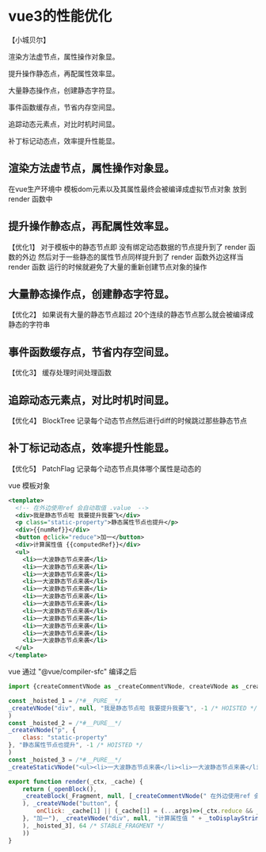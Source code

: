 # vue3的性能优化

【小城贝尔】

渲染方法虚节点，属性操作对象显。

提升操作静态点，再配属性效率显。

大量静态操作点，创建静态字符显。

事件函数缓存点，节省内存空间显。

追踪动态元素点，对比时机时间显。

补丁标记动态点，效率提升性能显。

## 渲染方法虚节点，属性操作对象显。
   在vue生产环境中 模板dom元素以及其属性最终会被编译成虚拟节点对象
   放到 render 函数中 
## 提升操作静态点，再配属性效率显。
  【优化1】 对于模板中的静态节点即 没有绑定动态数据的节点提升到了 render 函数的外边
            然后对于一些静态的属性节点同样提升到了 render 函数外边这样当 render 函数
            运行的时候就避免了大量的重新创建节点对象的操作
## 大量静态操作点，创建静态字符显。
  【优化2】 如果说有大量的静态节点超过 20个连续的静态节点那么就会被编译成静态的字符串
## 事件函数缓存点，节省内存空间显。
  【优化3】 缓存处理时间处理函数
## 追踪动态元素点，对比时机时间显。
  【优化4】 BlockTree  记录每个动态节点然后进行diff的时候跳过那些静态节点
## 补丁标记动态点，效率提升性能显。
  【优化5】 PatchFlag 记录每个动态节点具体哪个属性是动态的
 
   vue 模板对象

```xml
<template>
  <!-- 在外边使用ref 会自动取值 .value  -->
  <div>我是静态节点啦 我要提升我要飞</div>
  <p class="static-property">静态属性节点也提升</p>
  <div>{{numRef}}</div>
  <button @click="reduce">加一</button>
  <div>计算属性值 {{computedRef}}</div>
  <ul>
    <li>一大波静态节点来袭</li>
    <li>一大波静态节点来袭</li>
    <li>一大波静态节点来袭</li>
    <li>一大波静态节点来袭</li>
    <li>一大波静态节点来袭</li>
    <li>一大波静态节点来袭</li>
    <li>一大波静态节点来袭</li>
    <li>一大波静态节点来袭</li>
    <li>一大波静态节点来袭</li>
    <li>一大波静态节点来袭</li>
    <li>一大波静态节点来袭</li>
    <li>一大波静态节点来袭</li>
  </ul>
</template>
```
   vue 通过 "@vue/compiler-sfc" 编译之后
```js
import {createCommentVNode as _createCommentVNode, createVNode as _createVNode, toDisplayString as _toDisplayString, createStaticVNode as _createStaticVNode, Fragment as _Fragment, openBlock as _openBlock, createBlock as _createBlock} from "/@modules/vue.js"

const _hoisted_1 = /*#__PURE__*/
_createVNode("div", null, "我是静态节点啦 我要提升我要飞", -1 /* HOISTED */
)
const _hoisted_2 = /*#__PURE__*/
_createVNode("p", {
    class: "static-property"
}, "静态属性节点也提升", -1 /* HOISTED */
)
const _hoisted_3 = /*#__PURE__*/
_createStaticVNode("<ul><li>一大波静态节点来袭</li><li>一大波静态节点来袭</li><li>一大波静态节点来袭</li><li>一大波静态节点来袭</li><li>一大波静态节点来袭</li><li>一大波静态节点来袭</li><li>一大波静态节点来袭</li><li>一大波静态节点来袭</li><li>一大波静态节点来袭</li><li>一大波静态节点来袭</li><li>一大波静态节点来袭</li><li>一大波静态节点来袭</li></ul>", 1)

export function render(_ctx, _cache) {
    return (_openBlock(),
    _createBlock(_Fragment, null, [_createCommentVNode(" 在外边使用ref 会自动取值 .value  "), _hoisted_1, _hoisted_2, _createVNode("div", null, _toDisplayString(_ctx.numRef), 1 /* TEXT */
    ), _createVNode("button", {
        onClick: _cache[1] || (_cache[1] = (...args)=>(_ctx.reduce && _ctx.reduce(...args)))
    }, "加一"), _createVNode("div", null, "计算属性值 " + _toDisplayString(_ctx.computedRef), 1 /* TEXT */
    ), _hoisted_3], 64 /* STABLE_FRAGMENT */
    ))
}

```